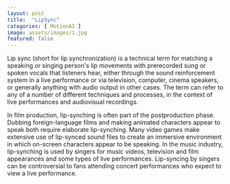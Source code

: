 ```yaml
---
layout: post
title:  "LipSync"
categories: [ MotionAI ]
image: assets/images/1.jpg
featured: false
---
```


Lip sync (short for lip synchronization) is a technical term for matching a speaking or singing person's lip movements with prerecorded sung or spoken vocals that listeners hear, either through the sound reinforcement system in a live performance or via television, computer, cinema speakers, or generally anything with audio output in other cases. The term can refer to any of a number of different techniques and processes, in the context of live performances and audiovisual recordings.

In film production, lip-synching is often part of the postproduction phase. Dubbing foreign-language films and making animated characters appear to speak both require elaborate lip-synching. Many video games make extensive use of lip-synced sound files to create an immersive environment in which on-screen characters appear to be speaking. In the music industry, lip-synching is used by singers for music videos, television and film appearances and some types of live performances. Lip-syncing by singers can be controversial to fans attending concert performances who expect to view a live performance.


